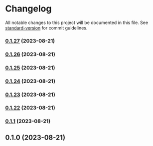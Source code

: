 # Changelog

All notable changes to this project will be documented in this file. See [standard-version](https://github.com/conventional-changelog/standard-version) for commit guidelines.

### [0.1.27](https://github.com/bastion-wallet/sdk/compare/v0.1.26...v0.1.27) (2023-08-21)

### [0.1.26](https://github.com/bastion-wallet/sdk/compare/v0.1.25...v0.1.26) (2023-08-21)

### [0.1.25](https://github.com/bastion-wallet/sdk/compare/v0.1.24...v0.1.25) (2023-08-21)

### [0.1.24](https://github.com/bastion-wallet/sdk/compare/v0.1.23...v0.1.24) (2023-08-21)

### [0.1.23](https://github.com/bastion-wallet/sdk/compare/v0.1.22...v0.1.23) (2023-08-21)

### [0.1.22](https://github.com/bastion-wallet/sdk/compare/v0.1.0...v0.1.22) (2023-08-21)

### [0.1.1](https://github.com/bastion-wallet/sdk/compare/v0.1.0...v0.1.1) (2023-08-21)

## 0.1.0 (2023-08-21)

